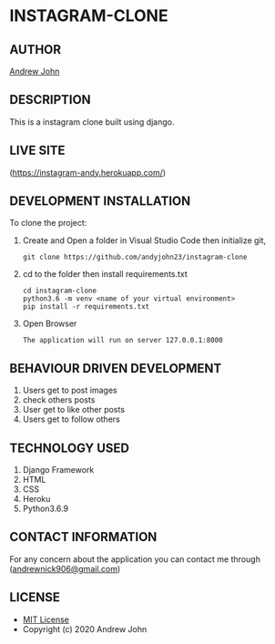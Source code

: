 # INSTAGRAM-CLONE

## AUTHOR
[Andrew John](https://github.com/andyjohn23)

## DESCRIPTION 
This is a instagram clone built using django.

## LIVE SITE
(https://instagram-andy.herokuapp.com/)


## DEVELOPMENT INSTALLATION
To clone the project:
1. Create and Open a folder in Visual Studio Code then initialize git,
   ```
   git clone https://github.com/andyjohn23/instagram-clone

   ```

1. cd to the folder then install requirements.txt
   ```
   cd instagram-clone
   python3.6 -m venv <name of your virtual environment>
   pip install -r requirements.txt

   ```

1. Open Browser
   ```
   The application will run on server 127.0.0.1:8000

   ```
   
## BEHAVIOUR DRIVEN DEVELOPMENT
1. Users get to post images 
1. check others posts 
1. User get to like other posts
1. Users get to follow others


## TECHNOLOGY USED
1. Django Framework
1. HTML
1. CSS
1. Heroku
1. Python3.6.9

## CONTACT INFORMATION
For any concern about the application you can contact me through (andrewnick906@gmail.com)

## LICENSE
* [MIT License](https://github.com/andyjohn23/instagram-clone/blob/main/LICENSE)
* Copyright (c) 2020 Andrew John
